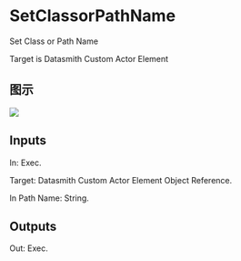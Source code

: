 # SetClassorPathName

Set Class or Path Name

Target is Datasmith Custom Actor Element

## 图示

![]($-20221218-18383634.png)

## Inputs

In: Exec.

Target: Datasmith Custom Actor Element Object Reference.

In Path Name: String.  

## Outputs

Out: Exec.

